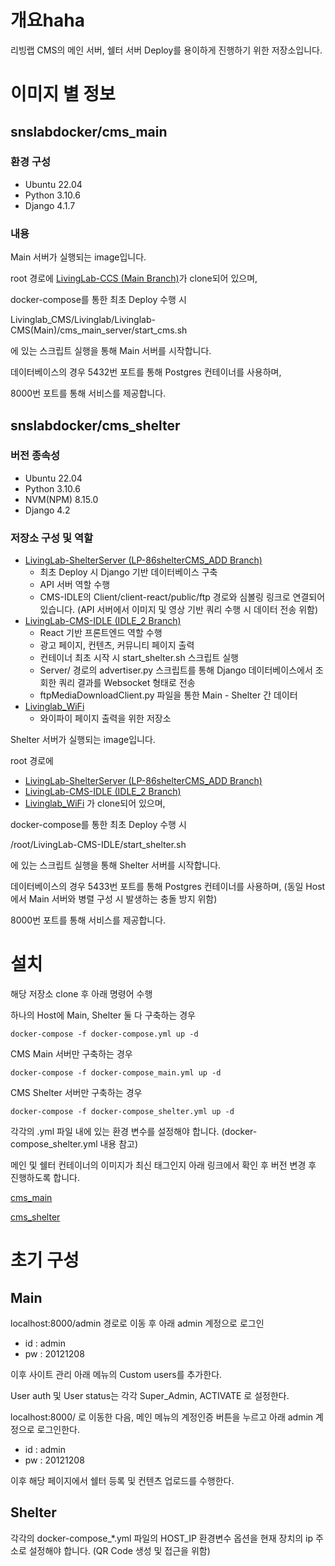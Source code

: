 # 개요haha

리빙랩 CMS의 메인 서버, 쉘터 서버 Deploy를 용이하게 진행하기 위한 저장소입니다.

# 이미지 별 정보

## snslabdocker/cms_main

### 환경 구성

- Ubuntu 22.04
- Python 3.10.6
- Django 4.1.7

### 내용

Main 서버가 실행되는 image입니다.

root 경로에 [LivingLab-CCS (Main Branch)](https://github.com/DCUSnSLab/LivingLab-CCS/tree/Main)가 clone되어 있으며,

docker-compose를 통한 최초 Deploy 수행 시

Livinglab_CMS/Livinglab/Livinglab-CMS(Main)/cms_main_server/start_cms.sh

에 있는 스크립트 실행을 통해 Main 서버를 시작합니다.

데이터베이스의 경우 5432번 포트를 통해 Postgres 컨테이너를 사용하며,

8000번 포트를 통해 서비스를 제공합니다.

## snslabdocker/cms_shelter

### 버전 종속성
- Ubuntu 22.04
- Python 3.10.6
- NVM(NPM) 8.15.0
- Django 4.2

### 저장소 구성 및 역할
- [LivingLab-ShelterServer (LP-86shelterCMS_ADD Branch)](https://github.com/DCUSnSLab/LivingLab-ShelterServer/tree/LP-86shelterCMS_ADD)
  - 최초 Deploy 시 Django 기반 데이터베이스 구축
  - API 서버 역할 수행
  - CMS-IDLE의 Client/client-react/public/ftp 경로와 심볼링 링크로 연결되어 있습니다. (API 서버에서 이미지 및 영상 기반 쿼리 수행 시 데이터 전송 위함)
- [LivingLab-CMS-IDLE (IDLE_2 Branch)](https://github.com/DCUSnSLab/LivingLab-CMS-IDLE.git)
  - React 기반 프론트엔드 역할 수행
  - 광고 페이지, 컨텐츠, 커뮤니티 페이지 출력
  - 컨테이너 최초 시작 시 start_shelter.sh 스크립트 실행
  - Server/ 경로의 advertiser.py 스크립트를 통해 Django 데이터베이스에서 조회한 쿼리 결과를 Websocket 형태로 전송
  - ftpMediaDownloadClient.py 파일을 통한 Main - Shelter 간 데이터 
- [Livinglab_WiFi](https://github.com/DCUSnSLab/Livinglab_WiFi)
  - 와이파이 페이지 출력을 위한 저장소

Shelter 서버가 실행되는 image입니다.

root 경로에
- [LivingLab-ShelterServer (LP-86shelterCMS_ADD Branch)](https://github.com/DCUSnSLab/LivingLab-ShelterServer/tree/LP-86shelterCMS_ADD)
- [LivingLab-CMS-IDLE (IDLE_2 Branch)](https://github.com/DCUSnSLab/LivingLab-CMS-IDLE.git)
- [Livinglab_WiFi](https://github.com/DCUSnSLab/Livinglab_WiFi)
가 clone되어 있으며,

docker-compose를 통한 최초 Deploy 수행 시

/root/LivingLab-CMS-IDLE/start_shelter.sh

에 있는 스크립트 실행을 통해 Shelter 서버를 시작합니다.

데이터베이스의 경우 5433번 포트를 통해 Postgres 컨테이너를 사용하며,
(동일 Host에서 Main 서버와 병렬 구성 시 발생하는 충돌 방지 위함)

8000번 포트를 통해 서비스를 제공합니다.

# 설치

해당 저장소 clone 후 아래 명령어 수행

하나의 Host에 Main, Shelter 둘 다 구축하는 경우

```
docker-compose -f docker-compose.yml up -d
```

CMS Main 서버만 구축하는 경우

```
docker-compose -f docker-compose_main.yml up -d
```

CMS Shelter 서버만 구축하는 경우

```
docker-compose -f docker-compose_shelter.yml up -d
```

각각의 .yml 파일 내에 있는 환경 변수를 설정해야 합니다.
(docker-compose_shelter.yml 내용 참고)

메인 및 쉘터 컨테이너의 이미지가 최신 태그인지 아래 링크에서 확인 후 버전 변경 후 진행하도록 합니다.

[cms_main](https://hub.docker.com/r/snslabdocker/cms_main)

[cms_shelter](https://hub.docker.com/r/snslabdocker/cms_shelter/tags)

# 초기 구성

## Main

localhost:8000/admin 경로로 이동 후 아래 admin 계정으로 로그인

- id : admin
- pw : 20121208

이후 사이트 관리 아래 메뉴의 Custom users를 추가한다.

User auth 및 User status는 각각 Super_Admin, ACTIVATE 로 설정한다.

localhost:8000/ 로 이동한 다음, 메인 메뉴의 계정인증 버튼을 누르고 아래 admin 계정으로 로그인한다.

- id : admin
- pw : 20121208

이후 해당 페이지에서 쉘터 등록 및 컨텐츠 업로드를 수행한다.

## Shelter

각각의 docker-compose_*.yml 파일의 HOST_IP 환경변수 옵션을 현재 장치의 ip 주소로 설정해야 합니다. (QR Code 생성 및 접근을 위함)
